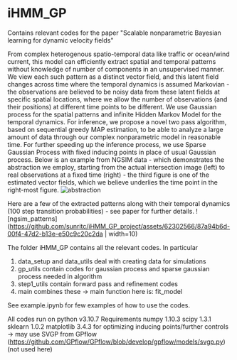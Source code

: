 # iHMM_GP
Contains relevant codes for the paper "Scalable nonparametric Bayesian learning for dynamic velocity fields"

From complex heterogenous spatio-temporal data like traffic or ocean/wind current, this model can efficiently extract spatial and temporal patterns without knowledge of number of components in an unsupervised manner. We view each such pattern as a distinct vector field, and this latent field changes across time where the temporal dynamics is assumed Markovian - the observations are believed to be noisy data from these latent fields at specific spatial locations, where we allow the number of observations (and their positions) at different time points to be different. We use Gaussian process for the spatial patterns and infinite Hidden Markov Model for the temporal dynamics. For inference, we propose a novel two pass algorithm, based on sequential greedy MAP estimation, to be able to analyze a large amount of data through our complex nonparametric model in reasonable time. For further speeding up the inference process, we use Sparse Gaussian Process with fixed inducing points in place of usual Gaussian process. Below is an example from NGSIM data - which demonstrates the abstraction we employ, starting from the actual intersection image (left) to real observations at a fixed time (right) - the third figure is one of the estimated vector fields, which we believe underlies the time point in the right-most figure.
![abstraction](https://github.com/sunritc/iHMM_GP_project/assets/62302566/c11e1abb-8804-4062-b65b-8e66e17c2d99)

Here are a few of the extracted patterns along with their temporal dynamics (100 step transition probabilities) - see paper for further details.
![ngsim_patterns](https://github.com/sunritc/iHMM_GP_project/assets/62302566/87a94b6d-00f4-47d2-b13e-e50c9c20c2da | width=10)


The folder iHMM_GP contains all the relevant codes. In particular
1. data_setup and data_utils deal with creating data for simulations
2. gp_utils contain codes for gaussian process and sparse gaussian process needed in algorithm
3. step1_utils contain forward pass and refinement codes
4. main combines these -> main function here is: fit_model

See example.ipynb for few examples of how to use the codes. 

All codes run on python v3.10.7
Requirements
numpy 1.10.3
scipy 1.3.1
sklearn 1.0.2
matplotlib 3.4.3
for optimizing inducing points/further controls -> may use SVGP from GPflow (https://github.com/GPflow/GPflow/blob/develop/gpflow/models/svgp.py) (not used here)
